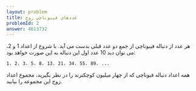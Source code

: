 ```yaml
---
layout: problem
title: عددهای فیبوناچی زوج
problemId: 2
answer: 4613732
---
```

هر عدد از دنباله فیبوناچی از جمع دو عدد قبلی بدست می آید. با شروع از اعداد 1 و 2، می توان دید 10 عدد اول این دنباله به این صورت خواهد بود:
```
1، 2، 3، 5، 8، 13، 21، 34، 55، 89، ...
```
همه اعداد دنباله فبوناچی که از چهار میلیون کوچکترند را در نظر بگیرید، مجموع اعداد زوج این مجموعه را بیابید.
